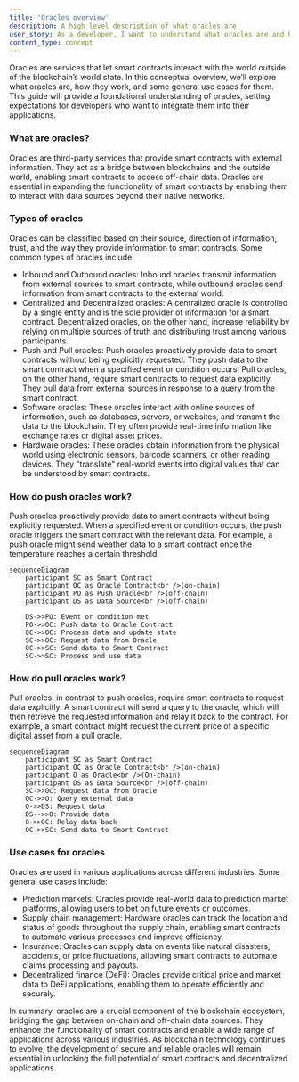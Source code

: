```yaml
---
title: 'Oracles overview'
description: A high level description of what oracles are
user_story: As a developer, I want to understand what oracles are and how they work.
content_type: concept
---
```


Oracles are services that let smart contracts interact with the world outside of the blockchain’s world state. In this conceptual overview, we’ll explore what oracles are, how they work, and some general use cases for them. This guide will provide a foundational understanding of oracles, setting expectations for developers who want to integrate them into their applications.

### What are oracles?

Oracles are third-party services that provide smart contracts with external information. They act as a bridge between blockchains and the outside world, enabling smart contracts to access off-chain data. Oracles are essential in expanding the functionality of smart contracts by enabling them to interact with data sources beyond their native networks.

### Types of oracles

Oracles can be classified based on their source, direction of information, trust, and the way they provide information to smart contracts. Some common types of oracles include:

- Inbound and Outbound oracles: Inbound oracles transmit information from external sources to smart contracts, while outbound oracles send information from smart contracts to the external world.
- Centralized and Decentralized oracles: A centralized oracle is controlled by a single entity and is the sole provider of information for a smart contract. Decentralized oracles, on the other hand, increase reliability by relying on multiple sources of truth and distributing trust among various participants.
- Push and Pull oracles: Push oracles proactively provide data to smart contracts without being explicitly requested. They push data to the smart contract when a specified event or condition occurs. Pull oracles, on the other hand, require smart contracts to request data explicitly. They pull data from external sources in response to a query from the smart contract.
- Software oracles: These oracles interact with online sources of information, such as databases, servers, or websites, and transmit the data to the blockchain. They often provide real-time information like exchange rates or digital asset prices.
- Hardware oracles: These oracles obtain information from the physical world using electronic sensors, barcode scanners, or other reading devices. They "translate" real-world events into digital values that can be understood by smart contracts.

### How do push oracles work?

Push oracles proactively provide data to smart contracts without being explicitly requested. When a specified event or condition occurs, the push oracle triggers the smart contract with the relevant data. For example, a push oracle might send weather data to a smart contract once the temperature reaches a certain threshold.

```mermaid
sequenceDiagram
    participant SC as Smart Contract
    participant OC as Oracle Contract<br />(on-chain)
    participant PO as Push Oracle<br />(off-chain)
    participant DS as Data Source<br />(off-chain)

    DS->>PO: Event or condition met
    PO->>OC: Push data to Oracle Contract
    OC->>OC: Process data and update state
    SC->>OC: Request data from Oracle
    OC->>SC: Send data to Smart Contract
    SC->>SC: Process and use data
```

### How do pull oracles work?

Pull oracles, in contrast to push oracles, require smart contracts to request data explicitly. A smart contract will send a query to the oracle, which will then retrieve the requested information and relay it back to the contract. For example, a smart contract might request the current price of a specific digital asset from a pull oracle.

```mermaid
sequenceDiagram
    participant SC as Smart Contract
    participant OC as Oracle Contract<br />(on-chain)
    participant O as Oracle<br />(On-chain)
    participant DS as Data Source<br />(off-chain)
    SC->>OC: Request data from Oracle
    OC->>O: Query external data
    O->>DS: Request data
    DS-->>O: Provide data
    O->>OC: Relay data back
    OC->>SC: Send data to Smart Contract
```

### Use cases for oracles

Oracles are used in various applications across different industries. Some general use cases include:

- Prediction markets: Oracles provide real-world data to prediction market platforms, allowing users to bet on future events or outcomes.
- Supply chain management: Hardware oracles can track the location and status of goods throughout the supply chain, enabling smart contracts to automate various processes and improve efficiency.
- Insurance: Oracles can supply data on events like natural disasters, accidents, or price fluctuations, allowing smart contracts to automate claims processing and payouts.
- Decentralized finance (DeFi): Oracles provide critical price and market data to DeFi applications, enabling them to operate efficiently and securely.

In summary, oracles are a crucial component of the blockchain ecosystem, bridging the gap between on-chain and off-chain data sources. They enhance the functionality of smart contracts and enable a wide range of applications across various industries. As blockchain technology continues to evolve, the development of secure and reliable oracles will remain essential in unlocking the full potential of smart contracts and decentralized applications.

